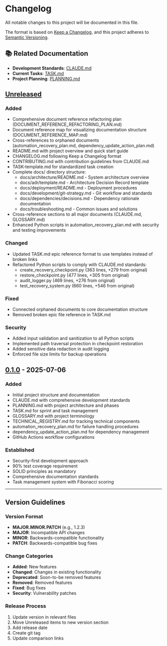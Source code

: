 # Changelog

All notable changes to this project will be documented in this file.

The format is based on [Keep a Changelog](https://keepachangelog.com/en/1.1.0/),
and this project adheres to [Semantic Versioning](https://semver.org/spec/v2.0.0.html).

## 📚 Related Documentation
- **Development Standards**: [CLAUDE.md](./CLAUDE.md)
- **Current Tasks**: [TASK.md](./planning/TASK.md)
- **Project Planning**: [PLANNING.md](./planning/PLANNING.md)

## [Unreleased]

### Added
- Comprehensive document reference refactoring plan (DOCUMENT_REFERENCE_REFACTORING_PLAN.md)
- Document reference map for visualizing documentation structure (DOCUMENT_REFERENCE_MAP.md)
- Cross-references to orphaned documents (automation_recovery_plan.md, dependency_update_action_plan.md)
- README.md with project overview and quick start guide
- CHANGELOG.md following Keep a Changelog format
- CONTRIBUTING.md with contribution guidelines from CLAUDE.md
- TASK-template.md for standardized task creation
- Complete docs/ directory structure:
  - docs/architecture/README.md - System architecture overview
  - docs/adr/template.md - Architecture Decision Record template
  - docs/deployment/README.md - Deployment procedures
  - docs/development/git-strategy.md - Git workflow and standards
  - docs/dependencies/decisions.md - Dependency rationale documentation
  - docs/troubleshooting.md - Common issues and solutions
- Cross-reference sections to all major documents (CLAUDE.md, GLOSSARY.md)
- Enhanced Python scripts in automation_recovery_plan.md with security and testing improvements

### Changed
- Updated TASK.md epic reference format to use templates instead of broken links
- Refactored Python scripts to comply with CLAUDE.md standards:
  - create_recovery_checkpoint.py (363 lines, +279 from original)
  - restore_checkpoint.py (477 lines, +305 from original)
  - audit_logger.py (469 lines, +276 from original)
  - test_recovery_system.py (660 lines, +546 from original)

### Fixed
- Connected orphaned documents to core documentation structure
- Removed broken epic file reference in TASK.md

### Security
- Added input validation and sanitization to all Python scripts
- Implemented path traversal protection in checkpoint restoration
- Added sensitive data redaction in audit logging
- Enforced file size limits for backup operations

## [0.1.0] - 2025-07-06

### Added
- Initial project structure and documentation
- CLAUDE.md with comprehensive development standards
- PLANNING.md with project architecture and phases
- TASK.md for sprint and task management
- GLOSSARY.md with project terminology
- TECHNICAL_REGISTRY.md for tracking technical components
- automation_recovery_plan.md for failure handling procedures
- dependency_update_action_plan.md for dependency management
- GitHub Actions workflow configurations

### Established
- Security-first development approach
- 90% test coverage requirement
- SOLID principles as mandatory
- Comprehensive documentation standards
- Task management system with Fibonacci scoring

---

## Version Guidelines

### Version Format
- **MAJOR.MINOR.PATCH** (e.g., 1.2.3)
- **MAJOR**: Incompatible API changes
- **MINOR**: Backwards-compatible functionality
- **PATCH**: Backwards-compatible bug fixes

### Change Categories
- **Added**: New features
- **Changed**: Changes in existing functionality
- **Deprecated**: Soon-to-be removed features
- **Removed**: Removed features
- **Fixed**: Bug fixes
- **Security**: Vulnerability patches

### Release Process
1. Update version in relevant files
2. Move Unreleased items to new version section
3. Add release date
4. Create git tag
5. Update comparison links

[Unreleased]: https://github.com/username/bullet_proof/compare/v0.1.0...HEAD
[0.1.0]: https://github.com/username/bullet_proof/releases/tag/v0.1.0